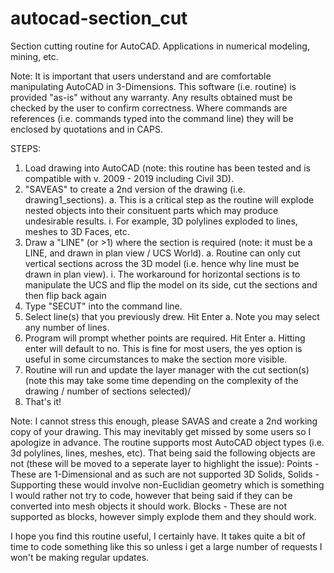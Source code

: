# autocad-section_cut
Section cutting routine for AutoCAD. Applications in numerical modeling, mining, etc.

Note: It is important that users understand and are comfortable manipulating AutoCAD in 3-Dimensions.
      This software (i.e. routine) is provided "as-is" without any warranty. Any results obtained must be checked by the user to confirm correctness.
      Where commands are references (i.e. commands typed into the command line) they will be enclosed by quotations and in CAPS.

STEPS:
1. Load drawing into AutoCAD (note: this routine has been tested and is compatible with v. 2009 - 2019 including Civil 3D).
2. "SAVEAS" to create a 2nd version of the drawing (i.e. drawing1_sections).
    a. This is a critical step as the routine will explode nested objects into their consituent parts which may produce undesirable results.
        i. For example, 3D polylines exploded to lines, meshes to 3D Faces, etc.
3. Draw a "LINE" (or >1) where the section is required (note: it must be a LINE, and drawn in plan view / UCS World).
    a. Routine can only cut vertical sections across the 3D model (i.e. hence why line must be drawn in plan view).
        i. The workaround for horizontal sections is to manipulate the UCS and flip the model on its side, cut the sections and then flip back again
4. Type "SECUT" into the command line.
5. Select line(s) that you previously drew. Hit Enter
    a. Note you may select any number of lines.
5. Program will prompt whether points are required. Hit Enter
    a. Hitting enter will default to no. This is fine for most users, the yes option is useful in some circumstances to make the section more visible.
6. Routine will run and update the layer manager with the cut section(s) (note this may take some time depending on the complexity of the drawing / number of sections selected)/
7. That's it!

Note: I cannot stress this enough, please SAVAS and create a 2nd working copy of your drawing. This may inevitably get missed by some users so I apologize in advance.
      The routine supports most AutoCAD object types (i.e. 3d polylines, lines, meshes, etc). 
      That being said the following objects are not (these will be moved to a seperate layer to highlight the issue):
          Points              - These are 1-Dimensional and as such are not supported
          3D Solids, Solids   - Supporting these would involve non-Euclidian geometry which is something I would rather not try to code,
                                however that being said if they can be converted into mesh objects it should work.
          Blocks              - These are not supported as blocks, however simply explode them and they should work.

I hope you find this routine useful, I certainly have. It takes quite a bit of time to code something like this so unless i get a large
number of requests I won't be making regular updates.
       
